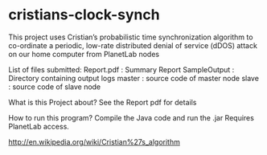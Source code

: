 # cristians-clock-synch

This project uses Cristian’s probabilistic time synchronization algorithm to co-ordinate a periodic, low-rate distributed denial of service (dDOS) attack on our home computer from PlanetLab nodes  

List of files submitted:
Report.pdf : Summary Report 
SampleOutput : Directory containing output logs
master : source code of master node
slave  : source code of slave node

What is this Project about?
See the Report pdf for details

How to run this program?
Compile the Java code and run the .jar
Requires PlanetLab access.

http://en.wikipedia.org/wiki/Cristian%27s_algorithm
